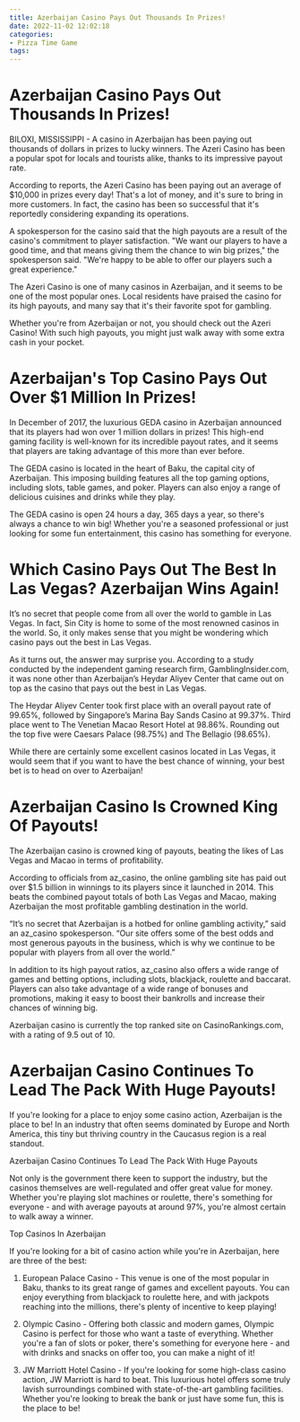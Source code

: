 ```yaml
---
title: Azerbaijan Casino Pays Out Thousands In Prizes!
date: 2022-11-02 12:02:18
categories:
- Pizza Time Game
tags:
---
```



#  Azerbaijan Casino Pays Out Thousands In Prizes!

BILOXI, MISSISSIPPI - A casino in Azerbaijan has been paying out thousands of dollars in prizes to lucky winners. The Azeri Casino has been a popular spot for locals and tourists alike, thanks to its impressive payout rate.

According to reports, the Azeri Casino has been paying out an average of $10,000 in prizes every day! That's a lot of money, and it's sure to bring in more customers. In fact, the casino has been so successful that it's reportedly considering expanding its operations.

A spokesperson for the casino said that the high payouts are a result of the casino's commitment to player satisfaction. "We want our players to have a good time, and that means giving them the chance to win big prizes," the spokesperson said. "We're happy to be able to offer our players such a great experience."

The Azeri Casino is one of many casinos in Azerbaijan, and it seems to be one of the most popular ones. Local residents have praised the casino for its high payouts, and many say that it's their favorite spot for gambling.

Whether you're from Azerbaijan or not, you should check out the Azeri Casino! With such high payouts, you might just walk away with some extra cash in your pocket.

#  Azerbaijan's Top Casino Pays Out Over $1 Million In Prizes!

In December of 2017, the luxurious GEDA casino in Azerbaijan announced that its players had won over 1 million dollars in prizes! This high-end gaming facility is well-known for its incredible payout rates, and it seems that players are taking advantage of this more than ever before.

The GEDA casino is located in the heart of Baku, the capital city of Azerbaijan. This imposing building features all the top gaming options, including slots, table games, and poker. Players can also enjoy a range of delicious cuisines and drinks while they play.

The GEDA casino is open 24 hours a day, 365 days a year, so there's always a chance to win big! Whether you're a seasoned professional or just looking for some fun entertainment, this casino has something for everyone.

#  Which Casino Pays Out The Best In Las Vegas? Azerbaijan Wins Again!

It’s no secret that people come from all over the world to gamble in Las Vegas. In fact, Sin City is home to some of the most renowned casinos in the world. So, it only makes sense that you might be wondering which casino pays out the best in Las Vegas.

As it turns out, the answer may surprise you. According to a study conducted by the independent gaming research firm, GamblingInsider.com, it was none other than Azerbaijan’s Heydar Aliyev Center that came out on top as the casino that pays out the best in Las Vegas.

The Heydar Aliyev Center took first place with an overall payout rate of 99.65%, followed by Singapore’s Marina Bay Sands Casino at 99.37%. Third place went to The Venetian Macao Resort Hotel at 98.86%. Rounding out the top five were Caesars Palace (98.75%) and The Bellagio (98.65%).

While there are certainly some excellent casinos located in Las Vegas, it would seem that if you want to have the best chance of winning, your best bet is to head on over to Azerbaijan!

#  Azerbaijan Casino Is Crowned King Of Payouts!

The Azerbaijan casino is crowned king of payouts, beating the likes of Las Vegas and Macao in terms of profitability.

According to officials from az_casino, the online gambling site has paid out over $1.5 billion in winnings to its players since it launched in 2014. This beats the combined payout totals of both Las Vegas and Macao, making Azerbaijan the most profitable gambling destination in the world.

“It’s no secret that Azerbaijan is a hotbed for online gambling activity,” said an az_casino spokesperson. “Our site offers some of the best odds and most generous payouts in the business, which is why we continue to be popular with players from all over the world.”

In addition to its high payout ratios, az_casino also offers a wide range of games and betting options, including slots, blackjack, roulette and baccarat. Players can also take advantage of a wide range of bonuses and promotions, making it easy to boost their bankrolls and increase their chances of winning big.

Azerbaijan casino is currently the top ranked site on CasinoRankings.com, with a rating of 9.5 out of 10.

#  Azerbaijan Casino Continues To Lead The Pack With Huge Payouts!

If you're looking for a place to enjoy some casino action, Azerbaijan is the place to be! In an industry that often seems dominated by Europe and North America, this tiny but thriving country in the Caucasus region is a real standout.

Azerbaijan Casino Continues To Lead The Pack With Huge Payouts

Not only is the government there keen to support the industry, but the casinos themselves are well-regulated and offer great value for money. Whether you're playing slot machines or roulette, there's something for everyone - and with average payouts at around 97%, you're almost certain to walk away a winner.

Top Casinos In Azerbaijan

If you're looking for a bit of casino action while you're in Azerbaijan, here are three of the best:

1. European Palace Casino - This venue is one of the most popular in Baku, thanks to its great range of games and excellent payouts. You can enjoy everything from blackjack to roulette here, and with jackpots reaching into the millions, there's plenty of incentive to keep playing!

2. Olympic Casino - Offering both classic and modern games, Olympic Casino is perfect for those who want a taste of everything. Whether you're a fan of slots or poker, there's something for everyone here - and with drinks and snacks on offer too, you can make a night of it!

3. JW Marriott Hotel Casino - If you're looking for some high-class casino action, JW Marriott is hard to beat. This luxurious hotel offers some truly lavish surroundings combined with state-of-the-art gambling facilities. Whether you're looking to break the bank or just have some fun, this is the place to be!